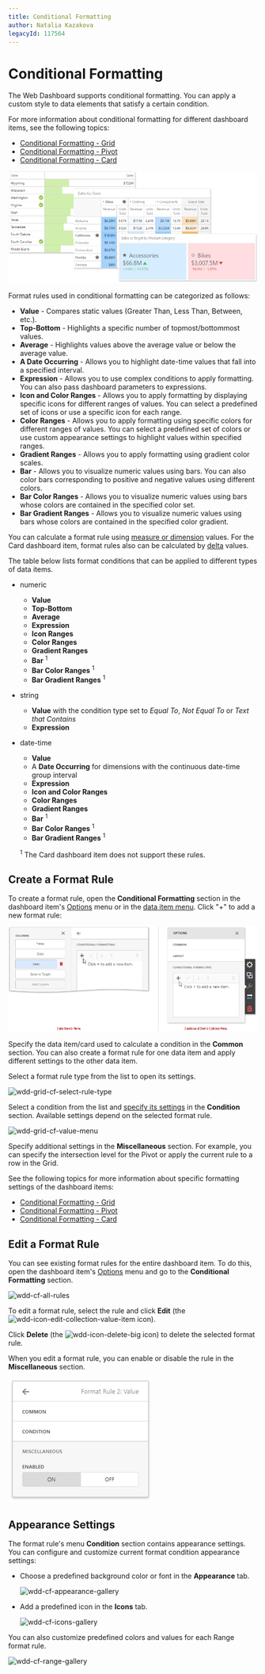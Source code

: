 ```yaml
---
title: Conditional Formatting
author: Natalia Kazakova
legacyId: 117564
---
```

# Conditional Formatting
The Web Dashboard supports conditional formatting. You can apply a custom style to data elements that satisfy a certain condition. 

For more information about conditional formatting for different dashboard items, see the following topics:

* [Conditional Formatting - Grid](../designing-dashboard-items/grid/conditional-formatting.md)
* [Conditional Formatting - Pivot](../designing-dashboard-items/pivot/conditional-formatting.md)
* [Conditional Formatting - Card](../designing-dashboard-items/cards/conditional-formatting.md)

![wdd-cf-main](../../../images/img126130.png)

Format rules used in conditional formatting can be categorized as follows:
* **Value** - Compares static values (Greater Than, Less Than, Between, etc.).
* **Top-Bottom** - Highlights a specific number of topmost/bottommost values.
* **Average** - Highlights values above the average value or below the average value.
* **A Date Occurring** - Allows you to highlight date-time values that fall into a specified interval.
* **Expression** - Allows you to use complex conditions to apply formatting. You can also pass dashboard parameters to expressions.
* **Icon and Color Ranges** - Allows you to apply formatting by displaying specific icons for different ranges of values. You can select a predefined set of icons or use a specific icon for each range.
* **Color Ranges** - Allows you to apply formatting using specific colors for different ranges of values. You can select a predefined set of colors or use custom appearance settings to highlight values within specified ranges.
* **Gradient Ranges** - Allows you to apply formatting using gradient color scales.
* **Bar** - Allows you to visualize numeric values using bars. You can also color bars corresponding to positive and negative values using different colors.
* **Bar Color Ranges** - Allows you to visualize numeric values using bars whose colors are contained in the specified color set.
* **Bar Gradient Ranges** - Allows you to visualize numeric values using bars whose colors are contained in the specified color gradient.

You can calculate a format rule using [measure or dimension](../binding-dashboard-items-to-data/binding-dashboard-items-to-data-in-the-web-dashboard.md) values. For the Card dashboard item, format rules also can be calculated by [delta](../designing-dashboard-items/cards/delta.md) values.

The table below lists format conditions that can be applied to different types of data items.
* numeric 
	* **Value**
	* **Top-Bottom**
	* **Average**
	* **Expression**
	* **Icon Ranges**
	* **Color Ranges**
	* **Gradient Ranges**
	* **Bar** <sup>1</sup>
	* **Bar Color Ranges** <sup>1</sup>
	* **Bar Gradient Ranges** <sup>1</sup>
* string 
	* **Value** with the condition type set to _Equal To_, _Not Equal To_ or _Text that Contains_
	* **Expression**
* date-time 
	* **Value**
	* A **Date Occurring** for dimensions with the continuous date-time group interval
	* **Expression**
	* **Icon and Color Ranges**
	* **Color Ranges**
	* **Gradient Ranges**
	* **Bar** <sup>1</sup>
	* **Bar Color Ranges** <sup>1</sup>
	* **Bar Gradient Ranges** <sup>1</sup>

	<sup>1</sup>  The Card dashboard item does not support these rules.

## Create a Format Rule

 To create a format rule, open the **Conditional Formatting** section in the dashboard item's [Options](../ui-elements/dashboard-item-menu.md) menu or in the [data item menu](../ui-elements/data-item-menu.md). Click "+" to add a new format rule:
	
![wed-dashboard-cf-add-rule](../../../images/wed-dashboard-cf-add-rule.png)

Specify the data item/card used to calculate a condition in the **Common** section. You can also create a format rule for one data item and apply different settings to the other data item. 

Select a format rule type from the list to open its settings.
	
![wdd-grid-cf-select-rule-type](../../../images/img126024.png)

Select a condition from the list and [specify its settings](#appearance-settings) in the **Condition** section. Available settings depend on the selected format rule.
	
![wdd-grid-cf-value-menu](../../../images/img126023.png)
	
Specify additional settings in the **Miscellaneous** section. For example, you can specify the intersection level for the Pivot or apply the current rule to a row in the Grid.

See the following topics for more information about specific formatting settings of the dashboard items:

* [Conditional Formatting - Grid](../designing-dashboard-items/grid/conditional-formatting.md)
* [Conditional Formatting - Pivot](../designing-dashboard-items/pivot/conditional-formatting.md)
* [Conditional Formatting - Card](../designing-dashboard-items/cards/conditional-formatting.md)

## Edit a Format Rule

You can see existing format rules for the entire dashboard item. To do this, open the dashboard item's [Options](../ui-elements/dashboard-item-menu.md) menu and go to the **Conditional Formatting** section.

![wdd-cf-all-rules](../../../images/img126046.png)

To edit a format rule, select the rule and click **Edit** (the ![wdd-icon-edit-collection-value-item](../../../images/img126050.png) icon).

Click **Delete** (the ![wdd-icon-delete-big](../../../images/img126104.png) icon) to delete the selected format rule.

When you edit a format rule, you can enable or disable the rule in the **Miscellaneous** section.

![](../../../images/web-conditional-formatting-edit-rule-miscellaneous-section.png)


## Appearance Settings

The format rule's menu **Condition** section contains appearance settings. You can configure and customize current format condition appearance settings:

* Choose a predefined background color or font in the **Appearance** tab.
	
	![wdd-cf-appearance-gallery](../../../images/img126044.png)
* Add a predefined icon in the **Icons** tab.
	
	![wdd-cf-icons-gallery](../../../images/img126045.png)

You can also customize predefined colors and values for each Range format rule.

![wdd-cf-range-gallery](../../../images/img126043.png)
